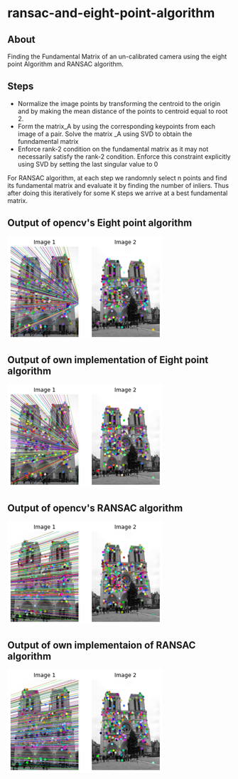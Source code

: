 # ransac-and-eight-point-algorithm

## About

Finding the Fundamental Matrix of an un-calibrated camera using the eight point Algorithm and RANSAC algorithm.

## Steps

<ul>
  <li>Normalize the image points by transforming the centroid to the origin and by making the mean distance of the points to centroid equal to root 2.</li>
  <li>Form the matrix_A by using the corresponding keypoints from each image of a pair. Solve the matrix _A using SVD to obtain the funndamental matrix</li>
  <li>Enforce rank-2 condition on the fundamental matrix as it may not necessarily satisfy the rank-2 condition. Enforce this constraint explicitly using SVD by setting the last singular value to 0</li>
</ul>
 For RANSAC algorithm, at each step we randomnly select n points and find its fundamental matrix and evaluate it by finding the number of inliers. Thus after doing this iteratively for some K steps we arrive at a best fundamental matrix.

## Output of opencv's Eight point algorithm
![opencv_eight.png](opencv_eight.png)

## Output of own implementation of Eight point algorithm
![my_eight.png](my_eight.png)

## Output of opencv's RANSAC algorithm
![opencv_ransac.png](opencv_ransac.png)

## Output of own implementaion of RANSAC algorithm
![my_ransac.png](my_ransac.png)
